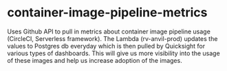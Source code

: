# container-image-pipeline-metrics

Uses Github API to pull in metrics about container image pipeline usage (CircleCI, Serverless framework). The Lambda (rv-anvil-prod) updates the values to Postgres db everyday which is then pulled by Quicksight for various types of dashboards. This will give us more visibility into the usage of these images and help us increase adoption of the images.
